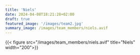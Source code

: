 ```yaml
---
title: 'Niels'
date: 2024-04-08T18:21:28+02:00
draft: true
featured_image: '/images/team2.jpg'
summary_image: /images/team_members/niels.avif
---
```


{{< figure src="/images/team_members/niels.avif" title="Niels" width="200">}} 